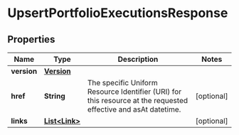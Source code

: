 

# UpsertPortfolioExecutionsResponse

## Properties

Name | Type | Description | Notes
------------ | ------------- | ------------- | -------------
**version** | [**Version**](Version.md) |  | 
**href** | **String** | The specific Uniform Resource Identifier (URI) for this resource at the requested effective and asAt datetime. |  [optional]
**links** | [**List&lt;Link&gt;**](Link.md) |  |  [optional]



